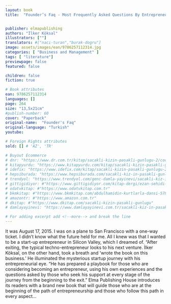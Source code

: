 ```yaml
---
layout: book
title:  "Founder’s Faq - Most Frequently Asked Questions By Entrepreneurs"


publisher: elmapublishing
authors: "İlker Köksal"
illustrators: [""]
translators: #["naci-turan","burak-dogru"]
image: assets/images/ean/9786257112314.jpg
categories: [ "Business and Management" ]
tags: [ "literature"]
previewpage: false
featured: false

children: false
fiction: true

# Book attributes
ean: 9786257112314
languages: []
page: 264
size: "13,5x21cm"
#publish-number: 60
cover: "Paperback"
original-name:  "Founder's Faq"
original-language: "Turkish"
youtube:

# Foreign Rights attributes
sold: [] # 'AZ', 'TR'

# Buyout Ecommerce
# dnr: "https://www.dr.com.tr/kitap/sacakli-kizin-pasakli-gunlugu-2/cocuk-ve-genclik/genclik-10-yas/roman-oyku/urunno=0001893059001"
# kitapyurdu: "https://www.kitapyurdu.com/kitap/sacakli-kizin-pasakli-gunlugu-2-/560122.html&filter_name=Sa%C3%A7akl%C4%B1+K%C4%B1z%27%C4%B1n+Pasakl%C4%B1+G%C3%BCnl%C3%BC%C4%9F%C3%BC+2"
# idefix: "https://www.idefix.com/kitap/sacakli-kizin-pasakli-gunlugu-2/cocuk-ve-genclik/genclik-10-yas/roman-oyku/urunno=0001893059001"
# hepsiburada: "https://www.hepsiburada.com/sacakli-kiz-in-pasakli-gunlugu-2-damla-yayinevi-p-HBV000012ER86"
# trendyol: "https://www.trendyol.com/genc-damla-yayinevi/sacakli-kiz-in-pasakli-gunlugu-2-p-54825777"
# gittigidiyor: #"https://www.gittigidiyor.com/kitap-dergi/ezan-sehidi-adnan-menderes_pdp_732728793"
# odatvkitap: #"https://www.odatvkitap.com.tr"
# bkmkitap: #"https://www.bkmkitap.com/abdulhamidin-kurtlarla-dansi-578226"
# amazontr: #"https://www.amazon.com.tr"
# dkitap: #"https://www.dkitap.com/sacakli-kizin-pasakli-gunlugu"
# damlayayinevi: "https://www.damlayayinevi.com.tr/sacakli-kiz-in-pasakli-gunlugu-2-bu-iste-bi-terslik-var"

# For adding excerpt add <!--more--> and break the line
---
```

It was August 17, 2015. I was on a plane to San
Francisco with a one-way ticket. I didn’t know what
the future held for me. All I knew was that I wanted to be a start-up entrepreneur in Silicon Valley,
which I dreamed of.
“After exiting, the typical techno-entrepreneur
looks to his next venture. İlker Köksal, on the other
hand, took a breath and ‘wrote the book on this
business.’ He illuminated the mysterious startup journey with his entrepreneurial eye. “He has
prepared a playbook for those who are considering
becoming an entrepreneur, using his own experiences and the questions asked by those who seek
his support at every stage of the journey from the
beginning to the exit.”
Elma Publishing House introduces its readers
with a brand new book that will guide those who
are at the beginning of the path of entrepreneurship and those who follow this path in every aspect...
<!--more--> 

